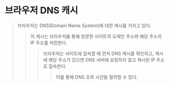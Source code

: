 # 브라우저 DNS 캐시

> 브라우저는 DNS(Domain Name System)에 대한 캐시를 가지고 있다.
>
> > 이 캐시는 브라우저를 통해 방문한 사이트의 도메인 주소와 해당 주소의 IP 주소를 저장한다.
> >
> > > 브라우저는 사이트에 접속할 때 먼저 DNS 캐시를 확인하고, 캐시에 해당 주소가 있으면 DNS 서버에 요청하지 않고 캐시된 IP 주소로 접속한다.
> > >
> > > > 이를 통해 DNS 조회 시간을 절약할 수 있다.
